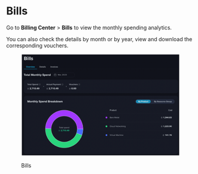 # Bills

Go to **Billing Center** > **Bills** to view the monthly spending analytics.

You can also check the details by month or by year, view and download the corresponding vouchers.

<figure><img src="../../.gitbook/assets/image (33).png" alt=""><figcaption><p>Bills</p></figcaption></figure>

